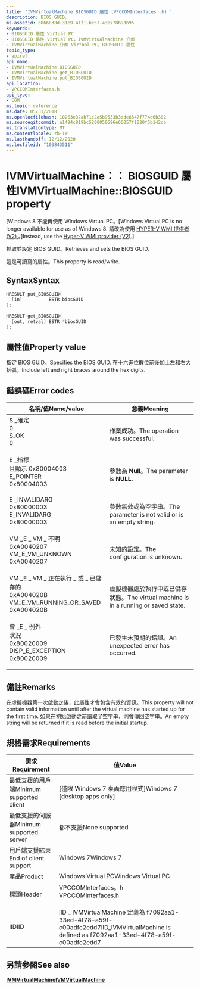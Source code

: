 ```yaml
---
title: 'IVMVirtualMachine BIOSGUID 屬性 (VPCCOMInterfaces .h) '
description: BIOS GUID。
ms.assetid: d866838d-31e9-41f1-be57-43e778b9db95
keywords:
- BIOSGUID 屬性 Virtual PC
- BIOSGUID 屬性 Virtual PC，IVMVirtualMachine 介面
- IVMVirtualMachine 介面 Virtual PC，BIOSGUID 屬性
topic_type:
- apiref
api_name:
- IVMVirtualMachine.BIOSGUID
- IVMVirtualMachine.get_BIOSGUID
- IVMVirtualMachine.put_BIOSGUID
api_location:
- VPCCOMInterfaces.h
api_type:
- COM
ms.topic: reference
ms.date: 05/31/2018
ms.openlocfilehash: 10263e32ab71c2a5b9533b3dde6547f774d6b302
ms.sourcegitcommit: a1494c819bc5200050696e66057f1020f5b142cb
ms.translationtype: MT
ms.contentlocale: zh-TW
ms.lasthandoff: 12/12/2020
ms.locfileid: "103843511"
---
```

# <a name="ivmvirtualmachinebiosguid-property"></a><span data-ttu-id="dd23e-106">IVMVirtualMachine：： BIOSGUID 屬性</span><span class="sxs-lookup"><span data-stu-id="dd23e-106">IVMVirtualMachine::BIOSGUID property</span></span>

<span data-ttu-id="dd23e-107">\[Windows 8 不能再使用 Windows Virtual PC。</span><span class="sxs-lookup"><span data-stu-id="dd23e-107">\[Windows Virtual PC is no longer available for use as of Windows 8.</span></span> <span data-ttu-id="dd23e-108">請改為使用 [HYPER-V WMI 提供者 (V2) ](/windows/desktop/HyperV_v2/windows-virtualization-portal)。\]</span><span class="sxs-lookup"><span data-stu-id="dd23e-108">Instead, use the [Hyper-V WMI provider (V2)](/windows/desktop/HyperV_v2/windows-virtualization-portal).\]</span></span>

<span data-ttu-id="dd23e-109">抓取並設定 BIOS GUID。</span><span class="sxs-lookup"><span data-stu-id="dd23e-109">Retrieves and sets the BIOS GUID.</span></span>

<span data-ttu-id="dd23e-110">這是可讀寫的屬性。</span><span class="sxs-lookup"><span data-stu-id="dd23e-110">This property is read/write.</span></span>

## <a name="syntax"></a><span data-ttu-id="dd23e-111">Syntax</span><span class="sxs-lookup"><span data-stu-id="dd23e-111">Syntax</span></span>


```C++
HRESULT put_BIOSGUID(
  [in]          BSTR biosGUID
);

HRESULT get_BIOSGUID(
  [out, retval] BSTR *biosGUID
);
```



## <a name="property-value"></a><span data-ttu-id="dd23e-112">屬性值</span><span class="sxs-lookup"><span data-stu-id="dd23e-112">Property value</span></span>

<span data-ttu-id="dd23e-113">指定 BIOS GUID。</span><span class="sxs-lookup"><span data-stu-id="dd23e-113">Specifies the BIOS GUID.</span></span> <span data-ttu-id="dd23e-114">在十六進位數位前後加上左和右大括弧。</span><span class="sxs-lookup"><span data-stu-id="dd23e-114">Include left and right braces around the hex digits.</span></span>

## <a name="error-codes"></a><span data-ttu-id="dd23e-115">錯誤碼</span><span class="sxs-lookup"><span data-stu-id="dd23e-115">Error codes</span></span>



| <span data-ttu-id="dd23e-116">名稱/值</span><span class="sxs-lookup"><span data-stu-id="dd23e-116">Name/value</span></span>                                                                                                                                                               | <span data-ttu-id="dd23e-117">意義</span><span class="sxs-lookup"><span data-stu-id="dd23e-117">Meaning</span></span>                                                        |
|--------------------------------------------------------------------------------------------------------------------------------------------------------------------------|----------------------------------------------------------------|
| <dl> <span data-ttu-id="dd23e-118"><dt>S \_確定</dt> <dt>0</dt></span><span class="sxs-lookup"><span data-stu-id="dd23e-118"><dt>S\_OK</dt> <dt>0</dt></span></span> </dl>                                  | <span data-ttu-id="dd23e-119">作業成功。</span><span class="sxs-lookup"><span data-stu-id="dd23e-119">The operation was successful.</span></span><br/>                       |
| <dl> <span data-ttu-id="dd23e-120"><dt>E \_指標</dt><dt>且顯示 0x80004003</dt></span><span class="sxs-lookup"><span data-stu-id="dd23e-120"><dt>E\_POINTER</dt> <dt>0x80004003</dt></span></span> </dl>                    | <span data-ttu-id="dd23e-121">參數為 **Null**。</span><span class="sxs-lookup"><span data-stu-id="dd23e-121">The parameter is **NULL**.</span></span><br/>                          |
| <dl> <span data-ttu-id="dd23e-122"><dt>E \_INVALIDARG</dt> <dt>0x80000003</dt></span><span class="sxs-lookup"><span data-stu-id="dd23e-122"><dt>E\_INVALIDARG</dt> <dt>0x80000003</dt></span></span> </dl>                 | <span data-ttu-id="dd23e-123">參數無效或為空字串。</span><span class="sxs-lookup"><span data-stu-id="dd23e-123">The parameter is not valid or is an empty string.</span></span><br/>   |
| <dl> <span data-ttu-id="dd23e-124"><dt>VM \_E \_ VM \_ 不明</dt> <dt>0xA0040207</dt></span><span class="sxs-lookup"><span data-stu-id="dd23e-124"><dt>VM\_E\_VM\_UNKNOWN</dt> <dt>0xA0040207</dt></span></span> </dl>            | <span data-ttu-id="dd23e-125">未知的設定。</span><span class="sxs-lookup"><span data-stu-id="dd23e-125">The configuration is unknown.</span></span><br/>                       |
| <dl> <span data-ttu-id="dd23e-126"><dt>VM \_E \_ VM \_ 正在執行 \_ 或 \_ 已儲存的</dt> <dt>0xA004020B</dt></span><span class="sxs-lookup"><span data-stu-id="dd23e-126"><dt>VM\_E\_VM\_RUNNING\_OR\_SAVED</dt> <dt>0xA004020B</dt></span></span> </dl> | <span data-ttu-id="dd23e-127">虛擬機器處於執行中或已儲存狀態。</span><span class="sxs-lookup"><span data-stu-id="dd23e-127">The virtual machine is in a running or saved state.</span></span><br/> |
| <dl> <span data-ttu-id="dd23e-128"><dt>會 \_E \_ 例外</dt>狀況 <dt>0x80020009</dt></span><span class="sxs-lookup"><span data-stu-id="dd23e-128"><dt>DISP\_E\_EXCEPTION</dt> <dt>0x80020009</dt></span></span> </dl>            | <span data-ttu-id="dd23e-129">已發生未預期的錯誤。</span><span class="sxs-lookup"><span data-stu-id="dd23e-129">An unexpected error has occurred.</span></span><br/>                   |



## <a name="remarks"></a><span data-ttu-id="dd23e-130">備註</span><span class="sxs-lookup"><span data-stu-id="dd23e-130">Remarks</span></span>

<span data-ttu-id="dd23e-131">在虛擬機器第一次啟動之後，此屬性才會包含有效的資訊。</span><span class="sxs-lookup"><span data-stu-id="dd23e-131">This property will not contain valid information until after the virtual machine has started up for the first time.</span></span> <span data-ttu-id="dd23e-132">如果在初始啟動之前讀取了空字串，則會傳回空字串。</span><span class="sxs-lookup"><span data-stu-id="dd23e-132">An empty string will be returned if it is read before the initial startup.</span></span>

## <a name="requirements"></a><span data-ttu-id="dd23e-133">規格需求</span><span class="sxs-lookup"><span data-stu-id="dd23e-133">Requirements</span></span>



| <span data-ttu-id="dd23e-134">需求</span><span class="sxs-lookup"><span data-stu-id="dd23e-134">Requirement</span></span> | <span data-ttu-id="dd23e-135">值</span><span class="sxs-lookup"><span data-stu-id="dd23e-135">Value</span></span> |
|-------------------------------------|-----------------------------------------------------------------------------------------------|
| <span data-ttu-id="dd23e-136">最低支援的用戶端</span><span class="sxs-lookup"><span data-stu-id="dd23e-136">Minimum supported client</span></span><br/> | <span data-ttu-id="dd23e-137">\[僅限 Windows 7 桌面應用程式\]</span><span class="sxs-lookup"><span data-stu-id="dd23e-137">Windows 7 \[desktop apps only\]</span></span><br/>                                                    |
| <span data-ttu-id="dd23e-138">最低支援的伺服器</span><span class="sxs-lookup"><span data-stu-id="dd23e-138">Minimum supported server</span></span><br/> | <span data-ttu-id="dd23e-139">都不支援</span><span class="sxs-lookup"><span data-stu-id="dd23e-139">None supported</span></span><br/>                                                                     |
| <span data-ttu-id="dd23e-140">用戶端支援結束</span><span class="sxs-lookup"><span data-stu-id="dd23e-140">End of client support</span></span><br/>    | <span data-ttu-id="dd23e-141">Windows 7</span><span class="sxs-lookup"><span data-stu-id="dd23e-141">Windows 7</span></span><br/>                                                                          |
| <span data-ttu-id="dd23e-142">產品</span><span class="sxs-lookup"><span data-stu-id="dd23e-142">Product</span></span><br/>                  | <span data-ttu-id="dd23e-143">Windows Virtual PC</span><span class="sxs-lookup"><span data-stu-id="dd23e-143">Windows Virtual PC</span></span><br/>                                                                 |
| <span data-ttu-id="dd23e-144">標頭</span><span class="sxs-lookup"><span data-stu-id="dd23e-144">Header</span></span><br/>                   | <dl> <span data-ttu-id="dd23e-145"><dt>VPCCOMInterfaces。h</dt></span><span class="sxs-lookup"><span data-stu-id="dd23e-145"><dt>VPCCOMInterfaces.h</dt></span></span> </dl> |
| <span data-ttu-id="dd23e-146">IID</span><span class="sxs-lookup"><span data-stu-id="dd23e-146">IID</span></span><br/>                      | <span data-ttu-id="dd23e-147">IID \_ IVMVirtualMachine 定義為 f7092aa1-33ed-4f78-a59f-c00adfc2edd7</span><span class="sxs-lookup"><span data-stu-id="dd23e-147">IID\_IVMVirtualMachine is defined as f7092aa1-33ed-4f78-a59f-c00adfc2edd7</span></span><br/>          |



## <a name="see-also"></a><span data-ttu-id="dd23e-148">另請參閱</span><span class="sxs-lookup"><span data-stu-id="dd23e-148">See also</span></span>

<dl> <dt>

[<span data-ttu-id="dd23e-149">**IVMVirtualMachine**</span><span class="sxs-lookup"><span data-stu-id="dd23e-149">**IVMVirtualMachine**</span></span>](ivmvirtualmachine.md)
</dt> </dl>

 

